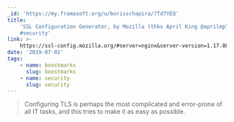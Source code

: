 ```yaml
---
_id: 'https://my.framasoft.org/u/borisschapira/?Td7YEQ'
title:
    'SSL Configuration Generator, by Mozilla (thks April King @aprilmpls)
    #security'
link: >-
    https://ssl-config.mozilla.org/#server=nginx&server-version=1.17.0&config=modern
date: '2019-07-02'
tags:
    - name: boostmarks
      slug: boostmarks
    - name: security
      slug: security
---
```


<div class="markdown"><blockquote>
<p>Configuring TLS is perhaps the most complicated and error-prone of all IT tasks, and this tries to make it as easy as possible.
</p>
</blockquote></div>
